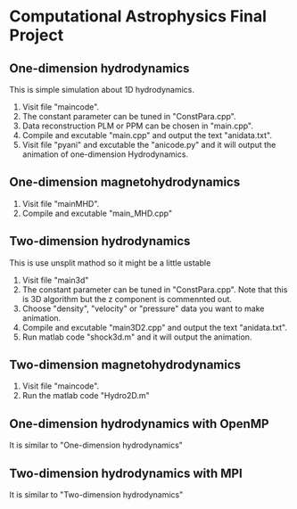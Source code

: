 Computational Astrophysics Final Project
===

## One-dimension hydrodynamics
This is simple simulation about 1D hydrodynamics.
1. Visit file "maincode".
2. The constant parameter can be tuned in "ConstPara.cpp".
3. Data reconstruction PLM or PPM can be chosen in "main.cpp".
4. Compile and excutable "main.cpp" and output the text "anidata.txt".
5. Visit file "pyani" and excutable the "anicode.py" and it will  output the animation of one-dimension Hydrodynamics.


## One-dimension magnetohydrodynamics
1. Visit file "mainMHD".
2. Compile and excutable "main_MHD.cpp"

## Two-dimension hydrodynamics
This is use unsplit mathod so it might be a little ustable
1. Visit file "main3d"
2. The constant parameter can be tuned in "ConstPara.cpp". Note that this is 3D algorithm but the z component is commennted out.
3. Choose "density", "velocity" or "pressure" data you want to make animation.
4. Compile and excutable "main3D2.cpp" and output the text "anidata.txt".
5. Run matlab code "shock3d.m" and it will  output the animation.

## Two-dimension magnetohydrodynamics
1. Visit file "maincode".
2. Run the matlab code "Hydro2D.m"

## One-dimension hydrodynamics with OpenMP
It is similar to "One-dimension hydrodynamics"

## Two-dimension hydrodynamics with MPI
It is similar to "Two-dimension hydrodynamics"
